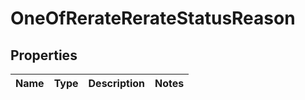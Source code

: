 # OneOfRerateRerateStatusReason

## Properties
Name | Type | Description | Notes
------------ | ------------- | ------------- | -------------
